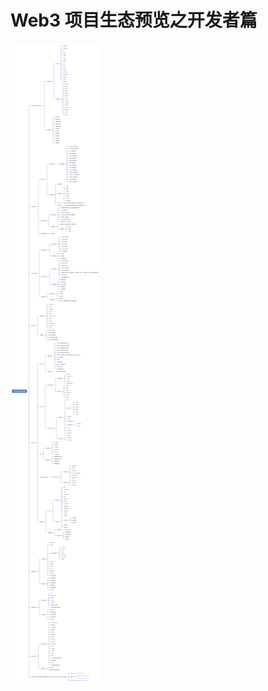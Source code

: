 # Web3 项目生态预览之开发者篇


[![Web3Eco](https://github.com/the-web3/iiiustrated-web3/blob/main/ImageWeb3_1.png)](https://github.com/the-web3/iiiustrated-web3)
